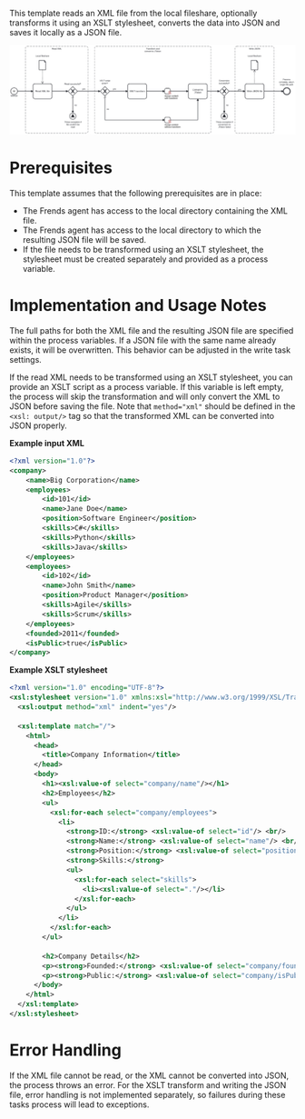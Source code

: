This template reads an XML file from the local fileshare, optionally transforms it using an XSLT stylesheet, converts the data into JSON and saves it locally as a JSON file.

![Template](assets/XML-to-JSON-Transform-and-convert-data.svg)

# Prerequisites

This template assumes that the following prerequisites are in place:

- The Frends agent has access to the local directory containing the XML file.
- The Frends agent has access to the local directory to which the resulting JSON file will be saved.
- If the file needs to be transformed using an XSLT stylesheet, the stylesheet must be created separately and provided as a process variable.

# Implementation and Usage Notes

The full paths for both the XML file and the resulting JSON file are specified within the process variables. If a JSON file with the same name already exists, it will be overwritten. This behavior can be adjusted in the write task settings.

If the read XML needs to be transformed using an XSLT stylesheet, you can provide an XSLT script as a process variable. If this variable is left empty, the process will skip the transformation and will only convert the XML to JSON before saving the file. Note that `method="xml"` should be defined in the `<xsl: output/>` tag so that the transformed XML can be converted into JSON properly.

**Example input XML**

```xml
<?xml version="1.0"?>
<company>
	<name>Big Corporation</name>
	<employees>
		<id>101</id>
		<name>Jane Doe</name>
		<position>Software Engineer</position>
		<skills>C#</skills>
		<skills>Python</skills>
		<skills>Java</skills>
	</employees>
	<employees>
		<id>102</id>
		<name>John Smith</name>
		<position>Product Manager</position>
		<skills>Agile</skills>
		<skills>Scrum</skills>
	</employees>
	<founded>2011</founded>
	<isPublic>true</isPublic>
</company>
```

**Example XSLT stylesheet**

```xml
<?xml version="1.0" encoding="UTF-8"?>
<xsl:stylesheet version="1.0" xmlns:xsl="http://www.w3.org/1999/XSL/Transform">
  <xsl:output method="xml" indent="yes"/>

  <xsl:template match="/">
    <html>
      <head>
        <title>Company Information</title>
      </head>
      <body>
        <h1><xsl:value-of select="company/name"/></h1>
        <h2>Employees</h2>
        <ul>
          <xsl:for-each select="company/employees">
            <li>
              <strong>ID:</strong> <xsl:value-of select="id"/> <br/>
              <strong>Name:</strong> <xsl:value-of select="name"/> <br/>
              <strong>Position:</strong> <xsl:value-of select="position"/> <br/>
              <strong>Skills:</strong>
              <ul>
                <xsl:for-each select="skills">
                  <li><xsl:value-of select="."/></li>
                </xsl:for-each>
              </ul>
            </li>
          </xsl:for-each>
        </ul>

        <h2>Company Details</h2>
        <p><strong>Founded:</strong> <xsl:value-of select="company/founded"/></p>
        <p><strong>Public:</strong> <xsl:value-of select="company/isPublic"/></p>
      </body>
    </html>
  </xsl:template>
</xsl:stylesheet>

```

# Error Handling

If the XML file cannot be read, or the XML cannot be converted into JSON, the process throws an error. For the XSLT transform and writing the JSON file, error handling is not implemented separately, so failures during these tasks process will lead to exceptions.
